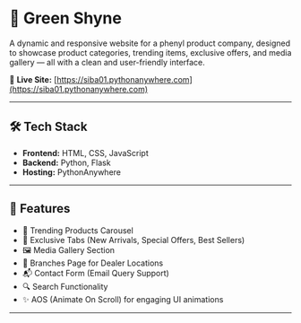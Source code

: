 # 🌿 Green Shyne

A dynamic and responsive website for a phenyl product company, designed to showcase product categories, trending items, exclusive offers, and media gallery — all with a clean and user-friendly interface.

🔗 **Live Site:** [https://siba01.pythonanywhere.com](https://siba01.pythonanywhere.com)

---

## 🛠️ Tech Stack

- **Frontend:** HTML, CSS, JavaScript
- **Backend:** Python, Flask
- **Hosting:** PythonAnywhere

---

## 🚀 Features

- 🧴 Trending Products Carousel  
- 🌟 Exclusive Tabs (New Arrivals, Special Offers, Best Sellers)  
- 🖼️ Media Gallery Section  
- 🏢 Branches Page for Dealer Locations  
- 📬 Contact Form (Email Query Support)  
- 🔍 Search Functionality  
- ✨ AOS (Animate On Scroll) for engaging UI animations  

---
